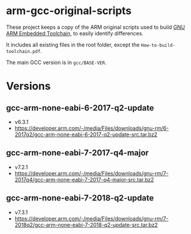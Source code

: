 # arm-gcc-original-scripts

These project keeps a copy of the ARM original scripts used to build 
[GNU ARM Embedded Toolchain](https://developer.arm.com/open-source/gnu-toolchain/gnu-rm), 
to easily identify differences.

It includes all existing files in the root folder, except the 
`How-to-build-toolchain.pdf`.

The main GCC version is in `gcc/BASE-VER`.

# Versions

## gcc-arm-none-eabi-6-2017-q2-update

- v6.3.1
- https://developer.arm.com/-/media/Files/downloads/gnu-rm/6-2017q2/gcc-arm-none-eabi-6-2017-q2-update-src.tar.bz2

## gcc-arm-none-eabi-7-2017-q4-major

- v7.2.1
- https://developer.arm.com/-/media/Files/downloads/gnu-rm/7-2017q4/gcc-arm-none-eabi-7-2017-q4-major-src.tar.bz2

## gcc-arm-none-eabi-7-2018-q2-update

- v7.3.1
- https://developer.arm.com/-/media/Files/downloads/gnu-rm/7-2018q2/gcc-arm-none-eabi-7-2018-q2-update-src.tar.bz2

